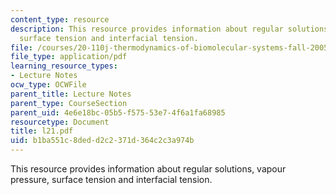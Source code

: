 ```yaml
---
content_type: resource
description: This resource provides information about regular solutions, vapour pressure,
  surface tension and interfacial tension.
file: /courses/20-110j-thermodynamics-of-biomolecular-systems-fall-2005/b1ba551c8dedd2c2371d364c2c3a974b_l21.pdf
file_type: application/pdf
learning_resource_types:
- Lecture Notes
ocw_type: OCWFile
parent_title: Lecture Notes
parent_type: CourseSection
parent_uid: 4e6e18bc-05b5-f575-53e7-4f6a1fa68985
resourcetype: Document
title: l21.pdf
uid: b1ba551c-8ded-d2c2-371d-364c2c3a974b
---
```

This resource provides information about regular solutions, vapour pressure, surface tension and interfacial tension.

